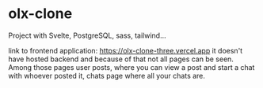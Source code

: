 # olx-clone
Project with Svelte, PostgreSQL, sass, tailwind...

link to frontend application: https://olx-clone-three.vercel.app it doesn't have hosted backend and because of that not all pages can be seen.
Among those pages user posts, where you can view a post and start a chat with whoever posted it, chats page where all your chats are.
